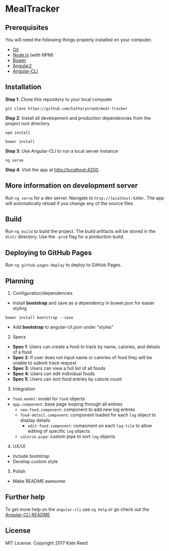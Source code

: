 # MealTracker



## Prerequisites

You will need the following things properly installed on your computer.

* [Git](https://git-scm.com/)
* [Node.js](https://nodejs.org/) (with NPM)
* [Bower](https://bower.io/)
* [Angular2](https://github.com/angular/angular)
* [Angular-CLI](https://github.com/angular/angular-cli)

## Installation

**Step 1**: Clone this repository to your local computer

```console
git clone https://github.com/katharynreed/meal-tracker
```

**Step 2**: Install all development and production dependencies from the project root directory

```console
npm install
```
```console
bower install
```

**Step 3**: Use Angular-CLI to run a local server instance

```console
ng serve
```

**Step 4**: Visit the app at [http://localhost:4200](http://localhost:4200).

## More information on development server
Run `ng serve` for a dev server. Navigate to `http://localhost:4200/`. The app will automatically reload if you change any of the source files.

## Build

Run `ng build` to build the project. The build artifacts will be stored in the `dist/` directory. Use the `-prod` flag for a production build.

## Deploying to GitHub Pages

Run `ng github-pages:deploy` to deploy to GitHub Pages.

## Planning

1. Configuration/dependencies
  * Install **bootstrap** and save as a dependency in bower.json for easier styling
  ```console
  bower install bootstrap --save
  ```
  * Add **bootstrap** to angular-cli.json under "styles"

2. Specs
  * **Spec 1**: Users can create a food to track by name, calories, and details of a food
  * **Spec 2**: If user does not input name or calories of food they will be unable to submit track request
  * **Spec 3**: Users can view a full list of all foods
  * **Spec 4**: Users can edit individual foods
  * **Spec 5**: Users can sort food entries by calorie count

3. Integration
  * `food.model`: model for `food` objects
  * `app.component`: base page looping through all entries
    * `new-food.component`: component to add new log entries
    * `food-detail.component`: component loaded for each `log` object to display details
      * `edit-food.component`: component on each `log-tile` to allow editing of specific `log` objects
    * `calorie.pipe`: custom pipe to sort `log` objects

4. UX/UI
  * Include bootstrap
  * Develop custom style

5. Polish
  * Make README awesome

## Further help

To get more help on the `angular-cli` use `ng help` or go check out the [Angular-CLI README](https://github.com/angular/angular-cli/blob/master/README.md).

## License

MIT License. Copyright 2017 Kate Reed
